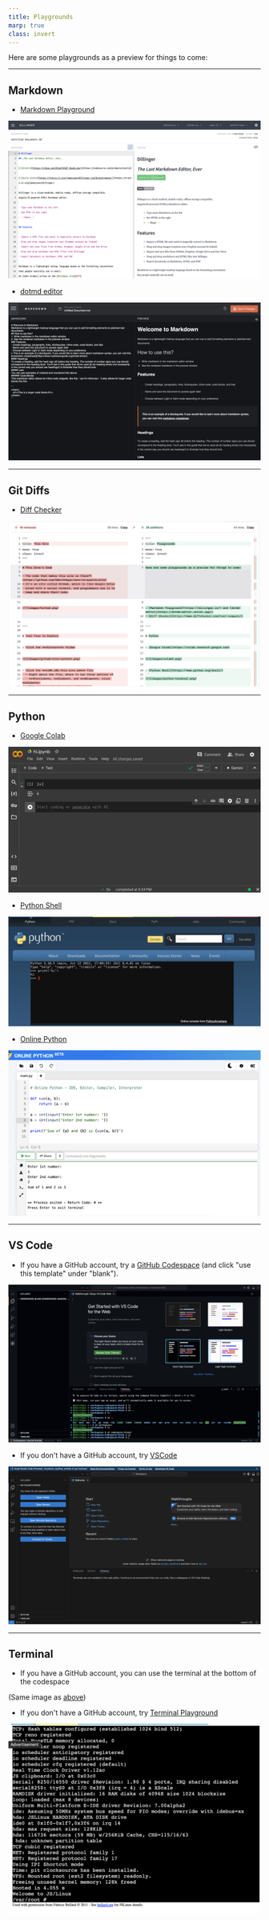 ```yaml
---
title: Playgrounds
marp: true
class: invert
---
```


Here are some playgrounds as a preview for things to come:

---

## Markdown

- [Markdown Playground](https://dillinger.io/)

![](images/dillinger-markdown-editor.png)

- [dotmd editor](https://dotmd-editor.vercel.app/)

![](images/dotmd-editor.png)

---

## Git Diffs

- [Diff Checker](https://www.diffchecker.com/text-compare/)

![](images/Diff-checker.png)

---

## Python

- [Google Colab](https://colab.research.google.com)

![](images/colab2.png)

- [Python Shell](https://www.python.org/shell/)

![](images/python-terminal.png)

- [Online Python](https://www.online-python.com/)

![](images/python-file.png)

---

## VS Code

- If you have a GitHub account, try a [GitHub Codespace](https://github.com/codespaces)
  (and click "use this template" under "blank").

![](images/codespace.png)

- If you don't have a GitHub account, try [VSCode](https://vscode.dev/)

![](images/web-vscode.png)

---

## Terminal

- If you have a GitHub account, you can use the terminal at the
  bottom of the codespace

(Same image as [above](z00.z06.playgrounds.md#vs-code))

- If you don't have a GitHub account, try [Terminal Playground](https://jslinux.org)

![](images/web-terminal.png)
